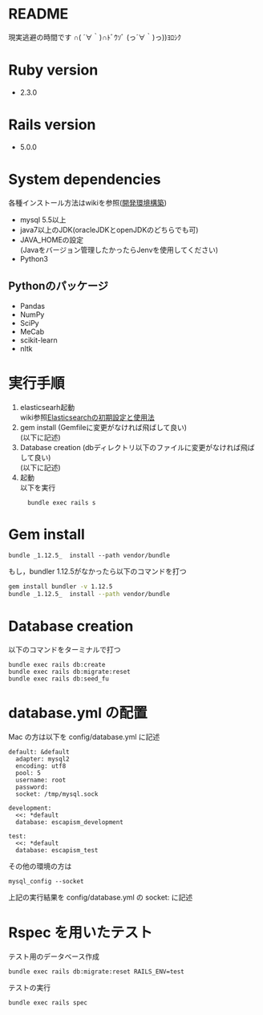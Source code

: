# README

現実逃避の時間です  ∩( ´∀｀)∩ﾄﾞｳｿﾞ (っ´∀｀)っ))ﾖﾛｼｸ


# Ruby version

* 2.3.0


# Rails version

* 5.0.0


# System dependencies
各種インストール方法はwikiを参照([開発環境構築](https://github.com/yaaaaashiki/Escapism/wiki/%E9%96%8B%E7%99%BA%E7%92%B0%E5%A2%83%E6%A7%8B%E7%AF%89))
* mysql 5.5以上  
* java7以上のJDK(oracleJDKとopenJDKのどちらでも可)
* JAVA_HOMEの設定  
(Javaをバージョン管理したかったらJenvを使用してください)
* Python3  

## Pythonのパッケージ
- Pandas
- NumPy
- SciPy
- MeCab
- scikit-learn
- nltk

# 実行手順
1. elasticsearh起動  
  wiki参照[Elasticsearchの初期設定と使用法](https://github.com/yaaaaashiki/Escapism/wiki/Elasticsearch%E3%81%AE%E5%88%9D%E6%9C%9F%E8%A8%AD%E5%AE%9A%E3%81%A8%E4%BD%BF%E7%94%A8%E6%B3%95)
2. gem install (Gemfileに変更がなければ飛ばして良い)  
  (以下に記述)
3. Database creation (dbディレクトリ以下のファイルに変更がなければ飛ばして良い)  
  (以下に記述)
4. 起動  
  以下を実行
    ```
      bundle exec rails s
    ```

# Gem install 
```
bundle _1.12.5_  install --path vendor/bundle
```
もし，bundler 1.12.5がなかったら以下のコマンドを打つ
```bash
gem install bundler -v 1.12.5
bundle _1.12.5_  install --path vendor/bundle
```

# Database creation
以下のコマンドをターミナルで打つ
```
bundle exec rails db:create
bundle exec rails db:migrate:reset
bundle exec rails db:seed_fu
```

# database.yml の配置
Mac の方は以下を config/database.yml に記述
```
default: &default
  adapter: mysql2
  encoding: utf8
  pool: 5
  username: root
  password:
  socket: /tmp/mysql.sock

development:
  <<: *default
  database: escapism_development

test:
  <<: *default
  database: escapism_test 
```

その他の環境の方は
```
mysql_config --socket
```
上記の実行結果を config/database.yml の socket:
に記述


# Rspec を用いたテスト
テスト用のデータベース作成
```
bundle exec rails db:migrate:reset RAILS_ENV=test
```
テストの実行
```
bundle exec rails spec 
```
